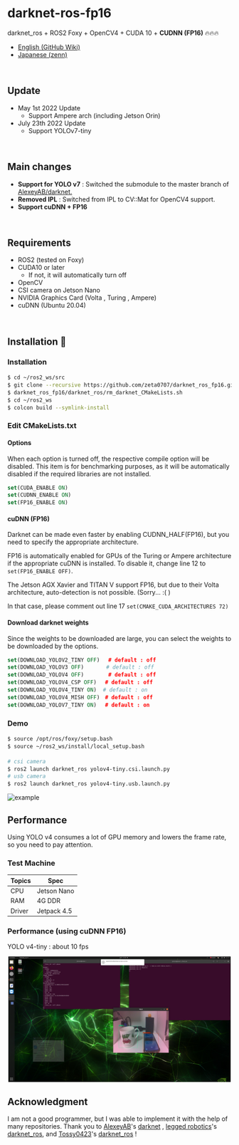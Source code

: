 # darknet-ros-fp16

darknet_ros + ROS2 Foxy + OpenCV4 + CUDA 10 + __CUDNN (FP16)__ :fire::fire::fire:

- [English (GitHub Wiki)](https://github.com/Ar-Ray-code/darknet_ros_fp16/wiki/Darknet_ros_FP16-Report-(1.3x-faster)-%F0%9F%94%A5)
- [Japanese (zenn)](https://zenn.dev/array/articles/4c82fc8382e62d)

<br>

## Update

- May 1st 2022 Update
  - Support Ampere arch (including Jetson Orin)
- July 23th 2022 Update
  - Support YOLOv7-tiny

<br>

## Main changes

- __Support for YOLO v7__ : Switched the submodule to the master branch of [AlexeyAB/darknet.](https://github.com/AlexeyAB/darknet)
- __Removed IPL__ : Switched from IPL to CV::Mat for OpenCV4 support.
- __Support cuDNN + FP16__

<!-- ## Try on Docker :whale:

[DockerHub](https://hub.docker.com/r/ray255ar/darknet-ros-fp16) -->

<br>

## Requirements

- ROS2 (tested on Foxy)
- CUDA10 or later
  - If not, it will automatically turn off
- OpenCV
- CSI camera on Jetson Nano
- NVIDIA Graphics Card (Volta , Turing , Ampere)
- cuDNN (Ubuntu 20.04)

<br>


## Installation 🐢

### Installation

```bash
$ cd ~/ros2_ws/src
$ git clone --recursive https://github.com/zeta0707/darknet_ros_fp16.git
$ darknet_ros_fp16/darknet_ros/rm_darknet_CMakeLists.sh
$ cd ~/ros2_ws
$ colcon build --symlink-install
```

### Edit CMakeLists.txt

#### Options

When each option is turned off, the respective compile option will be disabled. This item is for benchmarking purposes, as it will be automatically disabled if the required libraries are not installed.

```cmake
set(CUDA_ENABLE ON)
set(CUDNN_ENABLE ON)
set(FP16_ENABLE ON)
```

#### cuDNN (FP16)

Darknet can be made even faster by enabling CUDNN_HALF(FP16), but you need to specify the appropriate architecture.

FP16 is automatically enabled for GPUs of the Turing or Ampere architecture if the appropriate cuDNN is installed. To disable it, change line 12 to `set(FP16_ENABLE OFF)`.

The Jetson AGX Xavier and TITAN V support FP16, but due to their Volta architecture, auto-detection is not possible. (Sorry... :( )

In that case, please comment out line 17 `set(CMAKE_CUDA_ARCHITECTURES 72)`

#### Download darknet weights

Since the weights to be downloaded are large, you can select the weights to be downloaded by the options.

```cmake
set(DOWNLOAD_YOLOV2_TINY OFF)　 # default : off
set(DOWNLOAD_YOLOV3 OFF)       # default : off
set(DOWNLOAD_YOLOV4 OFF)      　# default : off
set(DOWNLOAD_YOLOV4_CSP OFF) 　# default : off
set(DOWNLOAD_YOLOV4_TINY ON)  # default : on
set(DOWNLOAD_YOLOV4_MISH OFF)　# default : off
set(DOWNLOAD_YOLOV7_TINY ON)　 # default : on
```



### Demo


```bash
$ source /opt/ros/foxy/setup.bash
$ source ~/ros2_ws/install/local_setup.bash

# csi camera
$ ros2 launch darknet_ros yolov4-tiny.csi.launch.py
# usb camera
$ ros2 launch darknet_ros yolov4-tiny.usb.launch.py
```

![example](https://user-images.githubusercontent.com/67567093/117596596-a2c8db00-b17e-11eb-90f9-146212e64567.png)


## Performance

Using YOLO v4 consumes a lot of GPU memory and lowers the frame rate, so you need to pay attention.

### Test Machine

| Topics | Spec                                    |
| ------ | --------------------------------------- |
| CPU    | Jetson Nano                   |
| RAM    | 4G DDR                              |
| Driver | Jetpack 4.5                              |

### Performance (using cuDNN FP16)

YOLO v4-tiny : about 10 fps

<p align="center">
    <img src="./pictures/tinyv4_fp16.png" width="500" />
</p>


## Acknowledgment
 I am not a good programmer, but I was able to implement it with the help of many repositories. Thank you to [AlexeyAB](https://github.com/AlexeyAB)'s [darknet](https://github.com/AlexeyAB/darknet) , [legged robotics](https://github.com/leggedrobotics)'s [darknet_ros](https://github.com/leggedrobotics/darknet_ros), and [Tossy0423](https://github.com/Tossy0423/)'s [darknet_ros](https://github.com/Tossy0423/yolov4-for-darknet_ros/) !
